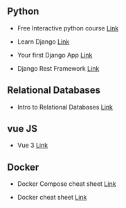 ## Python

- Free Interactive python course [Link](https://www.learnpython.org/)
  
- Learn Django [Link](https://www.fullstackpython.com/django.html)

- Your first Django App [Link](https://docs.djangoproject.com/en/3.2/intro/tutorial01/)

- Django Rest Framework [Link](https://www.django-rest-framework.org/tutorial/quickstart/)


## Relational Databases

- Intro to Relational Databases [Link](https://www.udacity.com/course/intro-to-relational-databases--ud197)


## vue JS

- Vue 3 [Link](https://vueschool.io/courses/the-vuejs-3-master-class)
  

## Docker 

- Docker Compose cheat sheet [Link](https://devhints.io/docker-compose)
  
- Docker cheat sheet [Link](https://dockerlabs.collabnix.com/docker/cheatsheet/)
